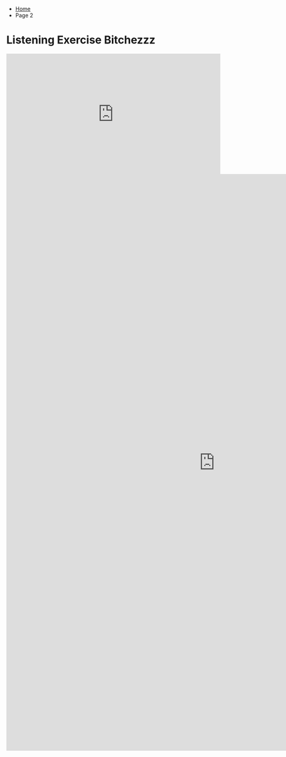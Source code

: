 <ul class="breadcrumb">
  <li><a href="index.html">Home</a></li>
  <li>Page 2</li>
</ul>


<h1>Listening Exercise Bitchezzz</h1>

<iframe width="560" height="315" src="https://www.youtube.com/embed/R03cqGg40GU?rel=0" frameborder="0" allowfullscreen></iframe>


<iframe src="https://h5p.org/h5p/embed/136135" width="1090" height="1509" frameborder="0" allowfullscreen="allowfullscreen"></iframe><script src="https://h5p.org/sites/all/modules/h5p/library/js/h5p-resizer.js" charset="UTF-8"></script>
